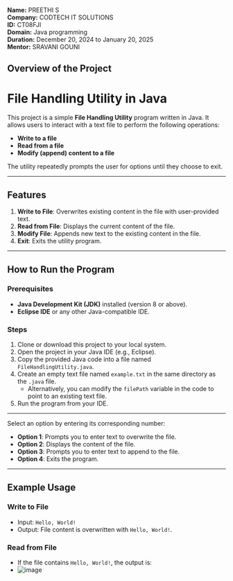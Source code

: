 **Name:** PREETHI S  
**Company:** CODTECH IT SOLUTIONS  
**ID:** CT08FJI  
**Domain:** Java programming  
**Duration:** December 20, 2024 to January 20, 2025  
**Mentor:** SRAVANI GOUNI


## Overview of the Project
# File Handling Utility in Java

This project is a simple **File Handling Utility** program written in Java. It allows users to interact with a text file to perform the following operations:
- **Write to a file**
- **Read from a file**
- **Modify (append) content to a file**

The utility repeatedly prompts the user for options until they choose to exit.

---

## Features
1. **Write to File**: Overwrites existing content in the file with user-provided text.
2. **Read from File**: Displays the current content of the file.
3. **Modify File**: Appends new text to the existing content in the file.
4. **Exit**: Exits the utility program.

---

## How to Run the Program
### Prerequisites
- **Java Development Kit (JDK)** installed (version 8 or above).
- **Eclipse IDE** or any other Java-compatible IDE.

### Steps
1. Clone or download this project to your local system.
2. Open the project in your Java IDE (e.g., Eclipse).
3. Copy the provided Java code into a file named `FileHandlingUtility.java`.
4. Create an empty text file named `example.txt` in the same directory as the `.java` file.
   - Alternatively, you can modify the `filePath` variable in the code to point to an existing text file.
5. Run the program from your IDE.

---
Select an option by entering its corresponding number:
- **Option 1**: Prompts you to enter text to overwrite the file.
- **Option 2**: Displays the content of the file.
- **Option 3**: Prompts you to enter text to append to the file.
- **Option 4**: Exits the program.

---

## Example Usage
### Write to File
- Input: `Hello, World!`
- Output: File content is overwritten with `Hello, World!`.

### Read from File
- If the file contains `Hello, World!`, the output is:
- ![image](https://github.com/user-attachments/assets/afb898ca-f697-4337-b320-a0365412dc7e)



